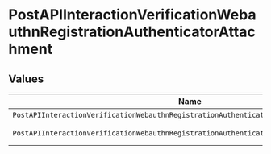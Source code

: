 # PostAPIInteractionVerificationWebauthnRegistrationAuthenticatorAttachment


## Values

| Name                                                                                     | Value                                                                                    |
| ---------------------------------------------------------------------------------------- | ---------------------------------------------------------------------------------------- |
| `PostAPIInteractionVerificationWebauthnRegistrationAuthenticatorAttachmentPlatform`      | platform                                                                                 |
| `PostAPIInteractionVerificationWebauthnRegistrationAuthenticatorAttachmentCrossPlatform` | cross-platform                                                                           |
